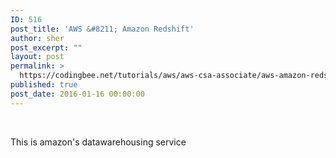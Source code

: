 ```yaml
---
ID: 516
post_title: 'AWS &#8211; Amazon Redshift'
author: sher
post_excerpt: ""
layout: post
permalink: >
  https://codingbee.net/tutorials/aws/aws-csa-associate/aws-amazon-redshift
published: true
post_date: 2016-01-16 00:00:00
---
```

&nbsp;

This is amazon's datawarehousing service